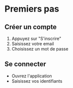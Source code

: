 # Premiers pas

## Créer un compte

1. Appuyez sur "S'inscrire"
2. Saisissez votre email
3. Choisissez un mot de passe

## Se connecter

- Ouvrez l'application
- Saisissez vos identifiants
